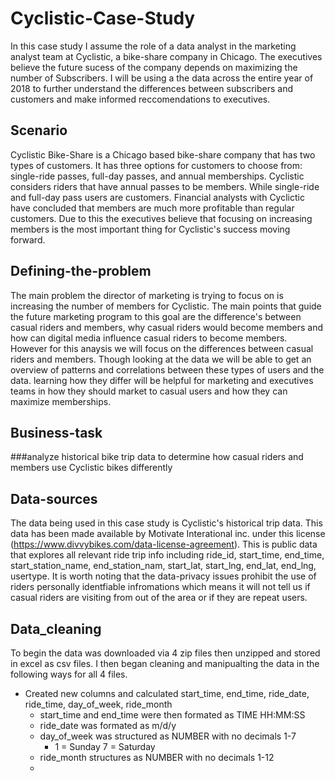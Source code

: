 # Cyclistic-Case-Study
In this case study I assume the role of a data analyst in the marketing analyst team at Cyclistic, a bike-share company in Chicago. The executives believe the future sucess of the company depends on maximizing the number of Subscribers. I will be using a the data across the entire year of 2018 to further understand the differences between subscribers and customers and make informed reccomendations to executives. 
## Scenario 
Cyclistic Bike-Share is a Chicago based bike-share company that has two types of customers. It has three options for customers to choose from: single-ride passes, full-day passes, and annual memberships. Cyclistic considers riders that have annual passes to be members. While single-ride and full-day pass users are customers. Financial analysts with Cyclictic have concluded that members are much more profitable than regular customers. Due to this the executives believe that focusing on increasing members is the most important thing for Cyclistic's success moving forward.
## Defining-the-problem
The main problem the director of marketing is trying to focus on is increasing the number of members for Cyclistic. The main points that guide the future marketing program to this goal are the difference's between casual riders and members, why casual riders would become members and how can digital media influence casual riders to become members. However for this anaysis we will focus on the differences between casual riders and members. Though looking at the data we will be able to get an overview of patterns and correlations between these types of users and the data. learning how they differ will be helpful for marketing and executives teams in how they should market to casual users and how they can maximize memberships. 

## Business-task
###analyze historical bike trip data to determine how casual riders and members use Cyclistic bikes differently
## Data-sources  
The data being used in this case study is Cyclistic's historical trip data. This data has been made available by Motivate Interational inc. under this license (https://www.divvybikes.com/data-license-agreement). This is public data that explores all relevant ride trip info including ride_id, start_time, end_time, start_station_name, end_station_nam, start_lat, start_lng, end_lat, end_lng, usertype. It is worth noting that the data-privacy issues prohibit the use of riders personally identfiable infromations which means it will not tell us if casual riders are visiting from out of the area or if they are repeat users. 
## Data_cleaning
To begin the data was downloaded via 4 zip files then unzipped and stored in excel as csv files. I then began cleaning and manipualting the data in the following ways for all 4 files. 
* Created new columns and calculated start_time, end_time, ride_date, ride_time, day_of_week, ride_month
  * start_time and end_time were then formated as TIME HH:MM:SS
  * ride_date was formated as m/d/y
  * day_of_week was structured as NUMBER with no decimals 1-7
    * 1 = Sunday 7 = Saturday
  * ride_month structures as NUMBER with no decimals 1-12
  *  
